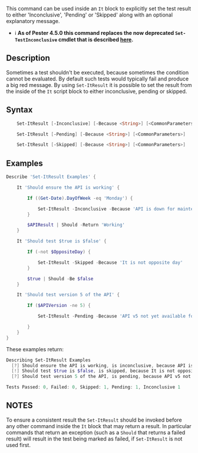 This command can be used inside an `It` block to explicitly set the test result to either 'Inconclusive', 'Pending' or 'Skipped' along with an optional explanatory message.

- :information_source: **As of Pester 4.5.0 this command replaces the now deprecated `Set-TestInconclusive` cmdlet that is described [here](https://github.com/pester/Pester/wiki/Set%E2%80%90TestInconclusive).**

## Description

Sometimes a test shouldn't be executed, because sometimes the condition cannot be evaluated.
By default such tests would typically fail and produce a big red message.
By using `Set-ItResult` it is possible to set the result from the inside of the `It` script block to either inconclusive, pending or skipped.

## Syntax

```powershell
    Set-ItResult [-Inconclusive] [-Because <String>] [<CommonParameters>]

    Set-ItResult [-Pending] [-Because <String>] [<CommonParameters>]

    Set-ItResult [-Skipped] [-Because <String>] [<CommonParameters>]
```

## Examples

```powershell
Describe 'Set-ItResult Examples' {

    It 'Should ensure the API is working' {

        If ((Get-Date).DayOfWeek -eq 'Monday') {

            Set-ItResult -Inconclusive -Because 'API is down for maintenance on Mondays.'
        }

        $APIResult | Should -Return 'Working'
    }

    It 'Should test $true is $false' {

        If (-not $OppositeDay) {

            Set-ItResult -Skipped -Because 'It is not opposite day'
        }

        $true | Should -Be $false
    }

    It 'Should test version 5 of the API' {

        If ($APIVersion -ne 5) {

            Set-ItResult -Pending -Because 'API v5 not yet available for testing.'

        }
    }
}
```

These examples return:

```powershell
Describing Set-ItResult Examples
  [?] Should ensure the API is working, is inconclusive, because API is down for maintenance on Mondays. 45ms
  [!] Should test $true is $false, is skipped, because It is not opposite day 11ms
  [?] Should test version 5 of the API, is pending, because API v5 not yet available for testing. 23ms

Tests Passed: 0, Failed: 0, Skipped: 1, Pending: 1, Inconclusive 1
```

## NOTES

To ensure a consistent result the `Set-ItResult` should be invoked before any other command inside the `It` block that may return a result. In particular commands that return an exception (such as a `Should` that returns a failed result) will result in the test being marked as failed, if `Set-ItResult` is not used first.

